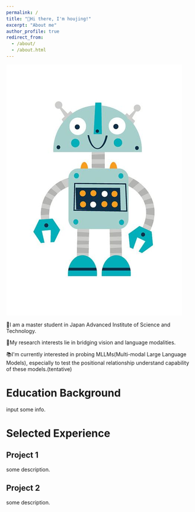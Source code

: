 ```yaml
---
permalink: /
title: "🤗Hi there, I'm houjing!"
excerpt: "About me"
author_profile: true
redirect_from: 
  - /about/
  - /about.html
---
```


![test image](../images/test-robot.jpg#right)


👩I am a master  student in Japan Advanced Institute of Science and Technology.

🔭My research interests lie in bridging vision and language modalities.

📚I'm currently interested in probing MLLMs(Multi-modal Large Language Models), especially to test the positional relationship understand capability of these models.(tentative)

Education Background
======
input some info.

Selected Experience
======

Project 1
------
some description. 

Project 2
------
some description. 

